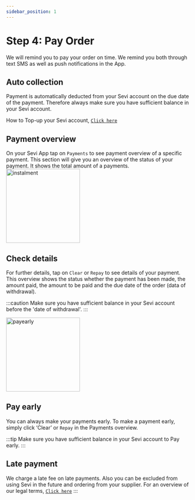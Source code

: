 ```yaml
---
sidebar_position: 1
---
```


# Step 4: Pay Order

We will remind you to pay your order on time. We remind you both through text SMS as well as push notifications in the App.

## Auto collection
Payment is automatically deducted from your Sevi account on the due date of the payment. Therefore always make sure you have sufficient balance in your Sevi account. 

How to Top-up your Sevi account, [`Click here`](/docs/buyer/topup)

## Payment overview
On your Sevi App tap on `Payments` to see payment overview of a specific payment. This section will give you an overview of the status of your payment. It shows the total amount of a payments.
<img src="/img/repay-order.png" alt="instalment" width="200"/>


## Check details
For further details, tap on `Clear` or `Repay` to see details of your payment. This overview shows the status whether the payment has been made, the amount paid, the amount to be paid and the due date of the order (data of withdrawal).

:::caution
Make sure you have sufficient balance in your Sevi account before the 'date of withdrawal'.
:::

<img src="/img/payment-details.png" alt="payearly" width="200"/>

## Pay early
You can always make your payments early. To make a payment early, simply click ‘Clear’ or `Repay` in the Payments overview.

:::tip
Make sure you have sufficient balance in your Sevi account to Pay early.
:::

## Late payment
We charge a late fee on late payments. Also you can be excluded from using Sevi in the future and ordering from your supplier. For an  overview of our legal terms, [`Click here`](/termsConditions)
:::

<!-- <img src="/img/latepayment2.png" alt="instalment" width="200"/> -->
